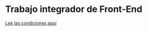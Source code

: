 # Trabajo integrador de Front-End
[Leé las condiciones aquí](https://cac2022c1-fullstackjava-22033.github.io/cac-integrador-front-2022c1/enunciado/enunciado.html)